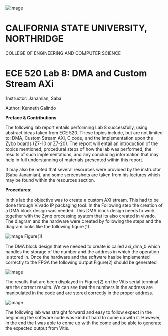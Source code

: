 ![image](https://user-images.githubusercontent.com/98668234/161411606-84b3c178-7f3d-49d9-9963-30db35108f6e.png)

# **CALIFORNIA STATE UNIVERSITY, NORTHRIDGE**

COLLEGE OF ENGINEERING AND COMPUTER SCIENCE


# **ECE 520 Lab 8: DMA and Custom Stream AXi**

1nstructor: Janamian, Saba

Author: Kenneth Galindo

**Preface & Contributions**

The following lab report entails performing Lab 8 successfully, using abstract ideas taken from ECE 520. These topics include, but are not limited to: DMA, Custom Stream AXi, C code, and the implementation upon the Zybo boards (Z7-10 or Z7-20). The report will entail an introduction of the topics mentioned, procedural steps of how the lab was performed, the results of such implementations, and any concluding information that may help in full understanding of materials presented within this report.

It may also be noted that several resources were provided by the instructor (Saba Janamian), and some screenshots are taken from his lectures which may be found within the resources section.


**Procedures:**

In this lab the objective was to create a custom AXI stream. This had to be done through Vivado IP packaging tool. In the Following step the creation of a DMA block design was needed. This DMA block design needs to work together with the Zynq processing system that its also created in vivado. The diagram and the hardware were created by following the steps and the diagram looks like the following figure(1). 

![image](https://user-images.githubusercontent.com/98668234/168688830-ed6b1c34-8e72-4634-bcc5-827a8b941c60.png)
Figure(1)


The DMA block design that we needed to create is called axi_dma_0 which handles the storage of the number and the address in which the operation is stored in. Once the hardware and the software has be implemented correctly to the FPGA the following output Figure(2) should be generated

![image](https://user-images.githubusercontent.com/98668234/168688887-1e79852f-34fc-4cdb-a9dd-49a6d1da0ca6.png)

The results that are been displayed in Figure(2) on the Vitis serial terminal are the correct results. We can see that the numbers in the address are manipulated in the code and are stored correctly in the proper address. 


![image](https://user-images.githubusercontent.com/98668234/168688994-5898465b-a00e-4c15-94cd-dbfe690cdb01.png)



The following lab was straight forward and easy to follow expect in the beginning the software code was kind of hard to come up with it. However, in the end the I was able to come up with the come and be able to generate the expected output from Vitis. 
